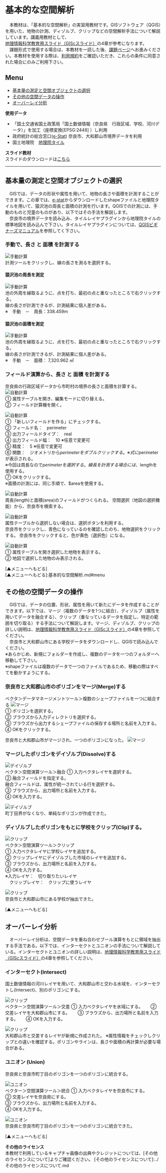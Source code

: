 # 基本的な空間解析
　本教材は、「基本的な空間解析」の実習用教材です。GISソフトウェア（QGIS）を用いた、地物の計測、ディゾルブ、クリップなどの空間解析手法について解説しています。講義用教材として、[地理情報科学教育用スライド（GIScスライド）]の4章が参考になります。  
　課題形式で使用する場合は、本教材を一読した後、[課題ページ](../課題/課題ページ/基本的な空間解析.md)へお進みください。本教材を使用する際は、[利用規約]をご確認いただき、これらの条件に同意された場合にのみご利用下さい。


[地理情報科学教育用スライド（GIScスライド）]:http://curricula.csis.u-tokyo.ac.jp/slide/4.html
[利用規約]:../../../master/利用規約.md

**Menu**
------
* [基本量の測定と空間オブジェクトの選択](#基本量の測定と空間オブジェクトの選択)
* [その他の空間データの操作](#その他の空間データの操作)
* [オーバーレイ分析](#オーバーレイ分析)

**使用データ**
* 「国土交通省国土政策局「国土数値情報（奈良県　行政区域、学校、河川データ）」を加工（座標変換[EPSG:2448] ）し利用
* 政府統計の総合窓口([e-Stat]) 奈良市、大和郡山市境界データを利用
* 国土地理院　[地理院タイル]

[国土数値情報]:http://nlftp.mlit.go.jp/ksj/
[e-Stat]:http://www.e-stat.go.jp/
[地理院タイル]:http://maps.gsi.go.jp/development/ichiran.html

**スライド教材**  
スライドのダウンロードは[こちら](../../../../raw/master/GISオープン教材/11_基本的な空間解析/基本的な空間解析.pptx)

--------

## 基本量の測定と空間オブジェクトの選択
　GISでは、データの形状や属性を用いて、地物の長さや面積を計測することができます。この章では、[e-stat]からダウンロードしたshapeファイルと地理院タイルを用いて、猿沢池の周長と面積の計測を行います。QGISでの計測には、手動のものと児童のものがあり、以下ではその手法を解説します。  
　奈良市の境界データを読み込み、タイルレイヤプラグインから地理院タイルの標準地図を読み込んで下さい。タイルレイヤプラグインについては、[QGISビギナーズマニュアル]を参照してく下さい。


### 手動で、長さ と 面積 を計測する
![手動計算](pic/11pic_1.png)  
計測ツールをクリックし、線の長さを測るを選択する。

#### 猿沢池の周長を測定
![手動計算](pic/11pic_2.png)  
池の外周を縁取るように、点を打ち、最初の点と重なったところで右クリックする。  
線の長さが計測できるが、計測結果に個人差がある。  
※　手動　－　周長：338.459m

#### 猿沢池の面積を測定
![手動計算](pic/11pic_3.png)  
池の外周を縁取るように、点を打ち、最初の点と重なったところで右クリックする。  
線の長さが計測できるが、計測結果に個人差がある。   
※　手動　－　面積： 7,320.962 ㎡

### フィールド演算から、長さ と 面積 を計測する
奈良県の行政区域データから市町村の境界の長さと面積を計算する。
![自動計算](pic/11pic_4.png)  
① 属性テーブルを開き、編集モードに切り替える。  
② フィールド計算機を開く。

![自動計算](pic/11pic_5.png)  
① 「新しいフィールドを作る」にチェックする。  
② フィールド名：　perimeter  
③ 出力フィールドタイプ：　real  
④ 出力フィールド幅：　10 ※任意で変更可  
⑤ 精度：　5 ※任意で変更可  
⑥ 関数：　ジオメトリから$perimeterをダブルクリックする。※式に$perimeterが表示される。  
※今回は周長なので$perimeterを選択する。  
線長を計測する場合には、$lengthを使用する。  
⑦ OKをクリックする。  
※面積の計測には、同じ手順で、$areaを使用する。

![自動計算](pic/11pic_6.png)  
周長(length)と面積(area)のフィールドがつくられる。
空間選択（地図の選択機能）から、奈良市を検索する。

![自動計算](pic/11pic_7.png)  
属性テーブルから選択しない場合は、選択ボタンを利用する。  
奈良市をクリックし、青色になっているのを確認したのち、地物選択をクリックする。
奈良市をクリックすると、色が黄色（選択色）になる。

![自動計算](pic/11pic_8.png)  
① 属性テーブルを開き選択した地物を表示する。  
② 地図で選択した地物のみ表示される。  

[▲メニューへもどる]  
[▲メニューへもどる]:基本的な空間解析.md#menu

## その他の空間データの操作
　GISでは、データの位置、形状、属性を用いて新たにデータを作成することができます。以下では、マージ（複数のデータを1つに結合）、ディゾルブ（属性を用いてデータを融合する）、クリップ（重なっているデータを指定し、特定の範囲を切り取る）する手法について解説します。マージ、ディゾルブ、クリップの詳しい説明は、[地理情報科学教育用スライド（GIScスライド）]の4章を参照してください。  
　奈良市と大和郡山市にある学校データをダウンロードし、QGISで読み込んでください。  
※あらかじめ、新規にフォルダーを作成し、複数のデータを一つのフォルダーへ移動して下さい。  
※shapeファイルは複数のデータで一つのファイルであるため、移動の際はすべてを動かすようにする。

### 奈良市と大和郡山市のポリゴンをマージ(Merge)する
ベクタ＞データマネージメントツール＞複数のシェープファイルを一つに結合する
![マージ](pic/11pic_9.png)  
① ポリゴンを選択する。  
② ブラウズから入力ディレクトリを選択する。  
③ ブラウズから出力するシェープファイルの保存する場所と名前を入力する。  
④ OKをクリックする。  

奈良市と大和郡山市がマージされ、一つのポリゴンになった。
![マージ](pic/11pic_10.png)  

### マージしたポリゴンをデイゾルブ(Dissolve)する
![デイゾルブ](pic/11pic_11.png)  
ベクタ＞空間演算ツール＞融合
① 入力ベクタレイヤを選択する。  
② 融合フィールドを指定する。  
融合フィールドは、属性が統一されている行を選択する。  
③ ブラウズから、出力場所と名前を入力する。  
④ OKを入力する。  

![デイゾルブ](pic/11pic_12.png)  
町丁目界がなくなり、単純なポリゴンが作成できた。

### ディゾルブしたポリゴンをもとに学校をクリップ(Clip)する。
![クリップ](pic/11pic_13.png)  
ベクタ＞空間演算ツール＞クリップ  
① 入力ベクタレイヤに学校レイヤを追加する。  
② クリップレイヤにデイゾルブした市域のレイヤを追加する。  
③ ブラウズから、出力場所と名前を入力する。  
④ OKを入力する。  
※入力レイヤ：　切り取りたいレイヤ  
　クリップレイヤ：　クリップに使うレイヤ

![クリップ](pic/11pic_14.png)  
奈良市と大和郡山市にある学校が抽出できた。

[▲メニューへもどる]

## オーバーレイ分析
　オーバーレイ分析は、空間データを重ね合わせブール演算をもとに領域を抽出する手法である。以下では、インターセクトとユニオンの手法について解説している。インターセクトとユニオンの詳しい説明は、[地理情報科学教育用スライド（GIScスライド）]の4章を参照してください。

### インターセクト(Intersect)
国土数値情報の河川レイヤを用いて、大和郡山市と交わる水域を、インターセクトし(Intersect)、別のポリゴンにする。  

![クリップ](pic/11pic_15.png)  
ベクター＞空間演算ツール＞交差
① 入力ベクタレイヤを水域にする。　　
② 交差レイヤを大和郡山市にする。　　
③ ブラウズから、出力場所と名前を入力する。　　
④ OKを入力する。　

![クリップ](pic/11pic_16.png)  
大和郡山市と交差するレイヤが新規に作成された。
※属性情報をチェックしクリップとの違いを確認する。ポリゴンやラインは、長さや面積の再計算が必要な場合がある。

### ユニオン (Union)
奈良県と奈良市町丁目のポリゴンを一つのポリゴンに統合する。

![ユニオン](pic/11pic_17.png)  
ベクター＞空間演算ツール＞統合
① 入力ベクタレイヤを奈良市にする。  
② 交差レイヤを奈良県にする。  
③ ブラウズから、出力場所と名前を入力する。  
④ OKを入力する。  

![ユニオン](pic/11pic_18.png)  
奈良県と奈良市町丁目のポリゴンを一つのポリゴンに統合できた。

[▲メニューへもどる]

**その他のライセンス**  
本教材で利用しているキャプチャ画像の出典やクレジットについては、[その他のライセンスについて]よりご確認ください。
[その他のライセンスについて]:../その他のライセンスについて.md

[QGISビギナーズマニュアル]:../../QGISビギナーズマニュアル/QGISビギナーズマニュアル.md
